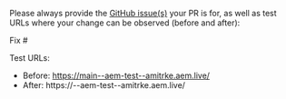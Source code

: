 Please always provide the [GitHub issue(s)](../issues) your PR is for, as well as test URLs where your change can be observed (before and after):

Fix #<gh-issue-id>

Test URLs:
- Before: https://main--aem-test--amitrke.aem.live/
- After: https://<branch>--aem-test--amitrke.aem.live/
